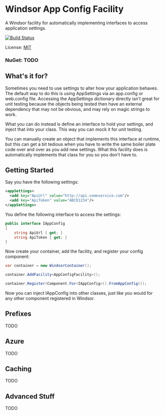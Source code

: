 # Windsor App Config Facility
A Windsor facility for automatically implementing interfaces to access application settings.

[![Build Status](https://travis-ci.org/adamconnelly/WindsorAppConfigFacility.svg?branch=master)](https://travis-ci.org/adamconnelly/WindsorAppConfigFacility)

License: [MIT](http://www.opensource.org/licenses/mit-license.php)

### NuGet: TODO

## What's it for?
Sometimes you need to use settings to alter how your application behaves. The default way to do this is using AppSettings via an app.config or web.config file. Accessing the AppSettings dictionary directly isn't great for unit testing because the objects being tested then have an external dependency that may not be obvious, and may rely on magic strings to work.

What you can do instead is define an interface to hold your settings, and inject that into your class. This way you can mock it for unit testing.

You can manually create an object that implements this interface at runtime, but this can get a bit tedious when you have to write the same boiler plate code over and over as you add new settings. What this facility does is automatically implements that class for you so you don't have to.

## Getting Started

Say you have the following settings:

```xml
<appSettings>
  <add key="ApiUrl" value="http://api.someservice.com"/>
  <add key="ApiToken" value="ABCD1234"/>
</appSettings>
```

You define the following interface to access the settings:

```csharp
public interface IAppConfig
{
    string ApiUrl { get; }
    string ApiToken { get; }
}
```

Now create your container, add the facility, and register your config component:

```csharp
var container = new WindsorContainer();

container.AddFacility<AppConfigFacility>();

container.Register(Component.For<IAppConfig>().FromAppConfig());
```

Now you can inject IAppConfig into other classes, just like you would for any other component registered in Windsor.

## Prefixes
TODO

## Azure
TODO

## Caching
TODO

## Advanced Stuff
TODO
